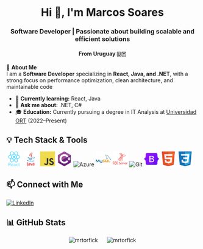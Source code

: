 <h1 align="center">Hi 👋, I'm Marcos Soares</h1>
<h3 align="center">Software Developer | Passionate about building scalable and efficient solutions</h3>
<h4 align="center">From Uruguay 🇺🇾</h4>

🎯 **About Me**  
I am a **Software Developer** specializing in **React, Java, and .NET**, with a strong focus on performance optimization, clean architecture, and maintainable code

- 🚀 **Currently learning:** React, Java  
- 💬 **Ask me about:** .NET, C# 
- 🎓 **Education:** Currently pursuing a degree in IT Analysis at [Universidad ORT](https://www.ort.edu.uy/) (2022–Present)



## 💡 Tech Stack & Tools  
<p align="left">
  <img src="https://raw.githubusercontent.com/devicons/devicon/master/icons/react/react-original-wordmark.svg" alt="React" width="40" height="40"/> 
  <img src="https://github.com/devicons/devicon/blob/master/icons/java/java-original-wordmark.svg" alt="Java" width="40" height="40"/> 
  <img src="https://raw.githubusercontent.com/devicons/devicon/master/icons/javascript/javascript-original.svg" alt="JavaScript" width="40" height="40"/> 
  <img src="https://raw.githubusercontent.com/devicons/devicon/master/icons/csharp/csharp-original.svg" alt="C#" width="40" height="40"/> 
  <img src="https://www.vectorlogo.zone/logos/microsoft_azure/microsoft_azure-icon.svg" alt="Azure" width="40" height="40"/>
  <img src="https://raw.githubusercontent.com/devicons/devicon/master/icons/mysql/mysql-original-wordmark.svg" alt="MySQL" width="40" height="40"/> 
  <img src="https://github.com/devicons/devicon/blob/master/icons/microsoftsqlserver/microsoftsqlserver-plain-wordmark.svg" alt="SQL Server" width="40" height="40"/>
  <img src="https://www.vectorlogo.zone/logos/git-scm/git-scm-icon.svg" alt="Git" width="40" height="40"/>
  <img src="https://github.com/devicons/devicon/blob/master/icons/bootstrap/bootstrap-original.svg" alt="Bootstrap" width="40" height="40"/>
  <img src="https://github.com/devicons/devicon/blob/master/icons/html5/html5-original.svg" alt="HTML5" width="40" height="40"/>
  <img src="https://github.com/devicons/devicon/blob/master/icons/css3/css3-original.svg" alt="CSS3" width="40" height="40"/>
</p>

## 📫 Connect with Me  
<p align="left">
<a href="https://www.linkedin.com/in/marcossoares1/" target="blank">
  <img align="center" src="https://raw.githubusercontent.com/rahuldkjain/github-profile-readme-generator/master/src/images/icons/Social/linked-in-alt.svg" alt="LinkedIn" height="30" width="40" />
</a>
</p>



## 📊 GitHub Stats  
<p align="center">
  <img src="https://github-readme-stats.vercel.app/api/top-langs/?username=mrtorfick&theme=dark&show_icons=true&hide_border=true&layout=compact" alt="mrtorfick" style="display: inline-block; margin-right: 20px;" />
  <img src="https://github-readme-stats.vercel.app/api?username=mrtorfick&show_icons=true&theme=dark&locale=en" alt="mrtorfick" style="display: inline-block;" />
</p>




